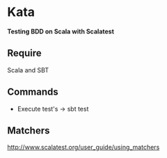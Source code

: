 # Kata

**Testing BDD on Scala with Scalatest**

## Require
 Scala and SBT

## Commands

- Execute test's -> sbt test

## Matchers
http://www.scalatest.org/user_guide/using_matchers